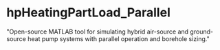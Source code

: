 # hpHeatingPartLoad_Parallel
"Open-source MATLAB tool for simulating hybrid air-source and ground-source heat pump systems with parallel operation and borehole sizing."

